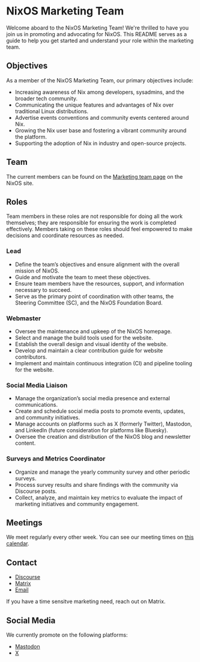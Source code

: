 # NixOS Marketing Team

Welcome aboard to the NixOS Marketing Team!
We're thrilled to have you join us in promoting and advocating for NixOS.
This README serves as a guide to help you get started and understand your role within the marketing team.

## Objectives

As a member of the NixOS Marketing Team, our primary objectives include:

- Increasing awareness of Nix among developers, sysadmins, and the broader tech community.
- Communicating the unique features and advantages of Nix over traditional Linux distributions.
- Advertise events conventions and community events centered around Nix.
- Growing the Nix user base and fostering a vibrant community around the platform.
- Supporting the adoption of Nix in industry and open-source projects.

## Team

The current members can be found on the [Marketing team page](https://nixos.org/community/teams/marketing) on the NixOS site.

## Roles

Team members in these roles are not responsible for doing all the work themselves; they are responsible for ensuring the work is completed effectively.
Members taking on these roles should feel empowered to make decisions and coordinate resources as needed.

### Lead

- Define the team’s objectives and ensure alignment with the overall mission of NixOS.
- Guide and motivate the team to meet these objectives.
- Ensure team members have the resources, support, and information necessary to succeed.
- Serve as the primary point of coordination with other teams, the Steering Committee (SC), and the NixOS Foundation Board.

### Webmaster

- Oversee the maintenance and upkeep of the NixOS homepage.
- Select and manage the build tools used for the website.
- Establish the overall design and visual identity of the website.
- Develop and maintain a clear contribution guide for website contributors.
- Implement and maintain continuous integration (CI) and pipeline tooling for the website.

### Social Media Liaison

- Manage the organization’s social media presence and external communications.
- Create and schedule social media posts to promote events, updates, and community initiatives.
- Manage accounts on platforms such as X (formerly Twitter), Mastodon, and LinkedIn (future consideration for platforms like Bluesky).
- Oversee the creation and distribution of the NixOS blog and newsletter content.

### Surveys and Metrics Coordinator

- Organize and manage the yearly community survey and other periodic surveys.
- Process survey results and share findings with the community via Discourse posts.
- Collect, analyze, and maintain key metrics to evaluate the impact of marketing initiatives and community engagement.

## Meetings

We meet regularly every other week.
You can see our meeting times on [this calendar](https://calendar.google.com/calendar/embed?src=b9o52fobqjak8oq8lfkhg3t0qg%40group.calendar.google.com).

## Contact

- [Discourse](https://discourse.nixos.org/c/dev/marketing-team/28)
- [Matrix](https://matrix.to/#/#marketing:nixos.org)
- [Email](mailto:webmaster@nixos.org)

If you have a time sensitve marketing need, reach out on Matrix.

## Social Media

We currently promote on the following platforms:

- [Mastodon](https://chaos.social/@nixos_org)
- [X](https://twitter.com/nixos_org)
